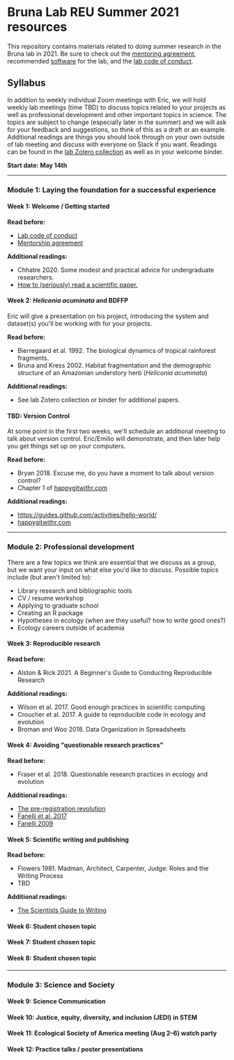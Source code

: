 # Bruna Lab REU Summer 2021 resources

This repository contains materials related to doing summer research in the Bruna lab in 2021.
Be sure to check out the [mentoring agreement](mentoring-agreement.md), recommended [software](software.md) for the lab, and the [lab code of conduct](https://github.com/BrunaLab/Code_of_Conduct).

## Syllabus

In addition to weekly individual Zoom meetings with Eric, we will hold weekly lab meetings (time TBD) to discuss topics related to your projects as well as professional development and other important topics in science.
The topics are subject to change (especially later in the summer) and we will ask for your feedback and suggestions, so think of this as a draft or an example.
Additional readings are things you should look through on your own outside of lab meeting and discuss with everyone on Slack if you want.
Readings can be found in the [lab Zotero collection](https://www.zotero.org/groups/2603950/heliconia-frag-drought) as well as in your welcome binder.

**Start date: May 14th**

------------------------------------------------------------------------

### Module 1: Laying the foundation for a successful experience

#### Week 1: Welcome / Getting started

**Read before:**

-   [Lab code of conduct](https://github.com/BrunaLab/Code_of_Conduct)
-   [Mentorship agreement](mentoring-agreement.md)

**Additional readings:**

-   Chhatre 2020. Some modest and practical advice for undergraduate researchers.
-   [How to (seriously) read a scientific paper.](https://www.sciencemag.org/careers/2016/03/how-seriously-read-scientific-paper)

#### Week 2: *Heliconia acuminata* and BDFFP

Eric will give a presentation on his project, introducing the system and dataset(s) you'll be working with for your projects.

**Read before:**

-   Bierregaard et al. 1992. The biological dynamics of tropical rainforest fragments.
-   Bruna and Kress 2002. Habitat fragmentation and the demographic structure of an Amazonian understory herb (*Heliconia acuminata*)

**Additional readings:**

-   See lab Zotero collection or binder for additional papers.

#### TBD: Version Control

At some point in the first two weeks, we'll schedule an additional meeting to talk about version control.
Eric/Emilio will demonstrate, and then later help you get things set up on your computers.

**Read before:**

-   Bryan 2018. Excuse me, do you have a moment to talk about version control?
-   Chapter 1 of [happygitwithr.com](https://happygitwithr.com/)

**Additional readings:**

-   <https://guides.github.com/activities/hello-world/>
-   [happygitwithr.com](https://happygitwithr.com/)

------------------------------------------------------------------------

### Module 2: Professional development

There are a few topics we think are essential that we discuss as a group, but we want your input on what else you'd like to discuss.
Possible topics include (but aren't limited to):

-   Library research and bibliographic tools
-   CV / resume workshop
-   Applying to graduate school
-   Creating an R package
-   Hypotheses in ecology (when are they useful? how to write good ones?)
-   Ecology careers outside of academia

#### Week 3: Reproducible research

**Read before:**

-   Alston & Rick 2021. A Beginner's Guide to Conducting Reproducible Research

**Additional readings:**

-   Wilson et al. 2017. Good enough practices in scientific computing
-   Croucher et al. 2017. A guide to reproducible code in ecology and evolution
-   Broman and Woo 2018. Data Organization in Spreadsheets

#### Week 4: Avoiding "questionable research practices"

**Read before:**

-   Fraser et al. 2018. Questionable research practices in ecology and evolution

**Additional readings:**

-   [The pre-registration revolution](https://www.pnas.org/content/115/11/2600)
-   [Fanelli et al. 2017](https://www.biorxiv.org/content/10.1101/126805v1)
-   [Fanelli 2009](https://journals.plos.org/plosone/article?id=10.1371/journal.pone.0005738)

#### Week 5: Scientific writing and publishing

**Read before:**

-   Flowers 1981. Madman, Architect, Carpenter, Judge: Roles and the Writing Process
-   TBD

**Additional readings:**

-   [The Scientists Guide to Writing](http://lp.hscl.ufl.edu/login?url=https://search.ebscohost.com/login.aspx?direct=true&AuthType=ip,uid&db=cat04364a&AN=ufl.037878045&site=eds-live)

#### Week 6: Student chosen topic

#### Week 7: Student chosen topic

#### Week 8: Student chosen topic

------------------------------------------------------------------------

### Module 3: Science and Society

#### Week 9: Science Communication

#### Week 10: Justice, equity, diversity, and inclusion (JEDI) in STEM

#### Week 11: Ecological Society of America meeting (Aug 2–6) watch party

#### Week 12: Practice talks / poster presentations
